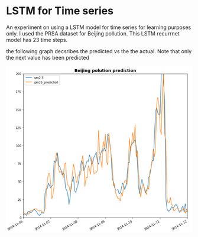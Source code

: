 <h1>LSTM for Time series</h1>
<p>An experiment on using a LSTM model for time series for learning purposes only. I used the PRSA dataset for Beijing pollution. This LSTM recurrnet model has 23 time steps.</p>
<p>the following graph decsribes the predicted vs the the actual. Note that only the next value has been predicted</p>
<img src="images/Beijing model.png" />









  

